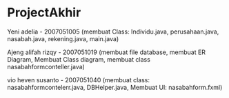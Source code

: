 # ProjectAkhir

Yeni adelia - 2007051005
(membuat Class: Individu.java, perusahaan.java, nasabah.java, rekening.java, main.java)

Ajeng alifah rizqy - 2007051019
(membuat file database, membuat ER Diagram, Membuat Class diagram, membuat class nasabahformconteller.java)

vio heven susanto - 2007051040
(membuat class: nasabahformcontelerr.java, DBHelper.java, Membuat UI: nasabahform.fxml)
